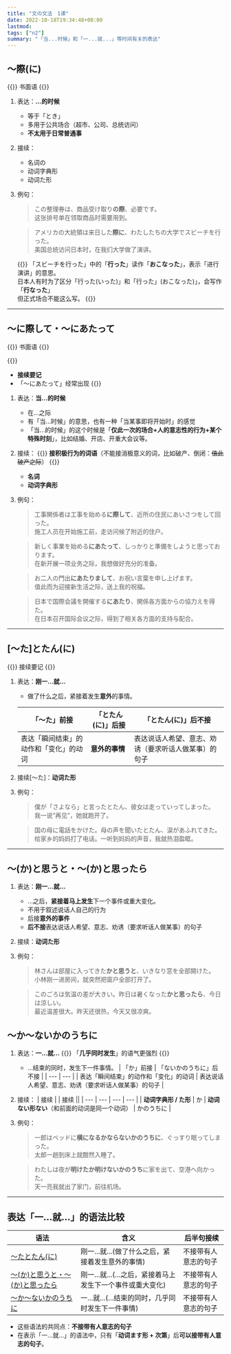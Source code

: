 ```yaml
---
title: "文の文法　1课"
date: 2022-10-18T19:34:48+08:00
lastmod: 
tags: ["n2"]
summary: "「当...时候」和「一...就...」等时间有关的表达"
---
```


## 〜際(に)
{{<badge>}}
书面语
{{</badge>}}

1. 表达：**...的时候**
    - 等于「とき」
    - 多用于公共场合（超市、公司、总统访问）
    - **不太用于日常普通事**
2. 接续：
    - 名词の
    - 动词字典形
    - 动词た形
3. 例句：
    > この整理券は、商品受け取り**の際**、必要です。  
    这张排号单在领取商品时需要用到。

    > アメリカの大統領は来日した**際に**、わたしたちの大学でスビーチを行った。  
    美国总统访问日本时，在我们大学做了演讲。  
    
    {{<alert>}}
「スビーチを行った」中的「**行った**」读作「**おこなった**」，表示「进行演讲」的意思。  
日本人有时为了区分「行った(いった)」和「行った」(おこなった)」，会写作「**行なった**」  
但正式场合不能这么写。
{{</alert>}}

---
## 〜に際して・〜にあたって
{{<badge>}}
书面语
{{</badge>}}

{{<alert>}}
- **接续要记**  
- 「〜にあたって」经常出现
{{</alert>}}

1. 表达：**当...的时候**
    - 在...之际
    - 有「当...时候」的意思，也有一种「当某事即将开始时」的感觉
    - 「当...的时候」的这个时候是「**仅此一次的场合+人的意志性的行为+某个特殊时刻**」，比如结婚、开店、开重大会议等。
2. 接续：
{{<alert>}}
**接积极行为的词语**（不能接消极意义的词，比如破产、倒闭：~~值此破产之际~~）
{{</alert>}}
    - **名词**
    - **动词字典形**
3. 例句：
    > 工事関係者は工事を始める**に際して**、近所の住民にあいさつをして回った。  
    施工人员在开始施工前，走访问候了附近的住户。

    > 新しく事業を始める**にあたって**、しっかりと準備をしようと思っております。  
    在新开展一项业务之际，我想做好充分的准备。

    > お二人の門出**にあたりまして**、お祝い言葉を申し上げます。  
    值此而为迎接新生活之际，送上我的祝福。

    > 日本で国際会議を開催する**にあたり**、関係各方面からの協力えを得た。  
    在日本召开国际会议之际，得到了相关各方面的支持与配合。

---
## [〜た]とたん(に)
{{<alert>}}
接续要记
{{</alert>}}

1. 表达：**刚一...就...**
    - 做了什么之后，紧接着发生**意外**的事情。

    | 「〜た」前接 | 「とたん(に)」后接 | 「とたん(に)」后不接 |
    | --- | --- | --- |
    | 表达「瞬间结束」的动作和「变化」的动词 | **意外的事情** | 表达说话人希望、意志、劝诱（要求听话人做某事）的句子 |
2. 接续[〜た]：**动词た形**
3. 例句：
    > 僕が「さよなら」と言ったとたん、彼女は走っていってしまった。  
    我一说“再见”，她就跑开了。

    > 国の母に電話をかけた。母の声を聞いたとたん、涙があふれてきた。  
    给家乡的妈妈打了电话。一听到妈妈的声音，我就热泪盈眶。

---
## 〜(か)と思うと・〜(か)と思ったら
1. 表达：**刚一...就...**
    - ...之后，**紧接着马上发生**下一个事件或重大变化。
    - 不用于叙述说话人自己的行为
    - 后接**意外的事件**
    - **后不接**表达说话人希望、意志、劝诱（要求听话人做某事）的句子
2. 接续：**动词た形**
3. 例句：
    > 林さんは部屋に入ってきた**かと思うと**、いきなり窓を全部開けた。  
    小林刚一进房间，就突然把窗户全部打开了。

    > このごろは気温の差が大きい。昨日は暑くなった**かと思ったら**、今日は涼しい。  
    最近温差很大。昨天还很热，今天又很凉爽。


## 〜か〜ないかのうちに
1. 表达：**一...就...**
{{<alert>}}
「**几乎同时发生**」的语气更强烈
{{</alert>}}
    - ...结束的同时，发生下一件事情。
    | 「か」前接 | 「ないかのうちに」后不接 |
    | --- | --- |
    | 表达「瞬间结束」的动作和「变化」的动词 | 表达说话人希望、意志、劝诱（要求听话人做某事）的句子 |
2. 接续：
    | 接续 |  | 接续 ||
    | --- | --- | --- | --- |
    | **动词字典形 / た形** | か | **动词ない形ない**（和前面的动词是同一个动词） | かのうちに |
3. 例句：
    > 一郎はベッドに**横になるかならないかのうちに**、ぐっすり眠ってしまった。  
    太郎一趟到床上就酣然入睡了。

    > わたしは夜が**明けたか明けないかのうち**に家を出て、空港へ向かった。  
    天一亮我就出了家门，前往机场。

---
## 表达「一...就...」的语法比较

| 语法 | 含义 | 后半句接续 |
| --- | --- | --- |
| [〜たとたん(に)](/n2/1/#たとたんに) | 刚一...就...(做了什么之后，紧接着发生意外的事情) | 不接带有人意志的句子 |
| [〜(か)と思うと・〜(か)と思ったら](/n2/1/#かと思うとかと思ったら) | 刚一...就...(...之后，紧接着马上发生下一个事件或重大变化) | 不接带有人意志的句子 |
| [〜か〜ないかのうちに](/n2/1/#かないかのうちに) | 一...就...(...结束的同时，几乎同时发生下一件事情) | 不接带有人意志的句子 |

- 这些语法的共同点：**不接带有人意志的句子**
- 在表示「一...就...」的语法中，只有「**动词ます形 + 次第**」后**可以接带有人意志的句子**。
